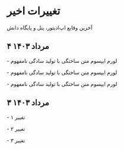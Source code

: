 # تغییرات اخیر
آخرین وقایع اپ‌ادیتور، پنل و پایگاه دانش

۴ مرداد ۱۴۰۳ <Badge type="info" text="پنل | پایگاه دانش" />
 ----

\- لورم ایپسوم متن ساختگی با تولید سادگی نامفهوم <Badge type="tip" text="ویژگی جدید" />

\- لورم ایپسوم متن ساختگی با تولید سادگی نامفهوم  <Badge type="tip" text="ویژگی جدید" />

\- لورم ایپسوم متن ساختگی با تولید سادگی نامفهوم ‌<Badge type="tip" text="ویژگی جدید" />

۳ مرداد ۱۴۰۳
 ----

\- تغییر ۱

\- تغییر ۲

\- تغییر ۳